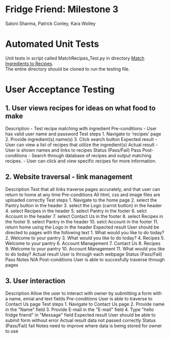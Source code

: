 # Fridge Friend: Milestone 3
Saloni Sharma, Patrick Conley, Kara Wolley

# Automated Unit Tests
Unit tests in script called MatchRecipes_Test.py in directory [Match Ingredients to Recipes](https://github.com/KWolley/Fridge-Friend/tree/master/Match%20Ingredients%20to%20Recipes).\
The entire directory should be cloned to run the testing file.

# User Acceptance Testing

## 1. User views recipes for ideas on what food to make 
    
Description
    - Test recipe matching with ingredient
Pre-conditions
    - User has valid user name and password
Test steps
      1. Navigate to ‘recipes’ page\
      2. Provide ingredient(s) name(s)
      3. Click search button
Expected result
    - User can view a list of recipes that utilize the ingredient(s)
Actual result
    - User is shown names and links to recipes
Status (Pass/Fail)
      Pass
Post-conditions
    - Search through database of recipes and output matching recipes.
    - User can click and view specific recipes for more information.
    
## 2. Website traversal - link management

Description
    Test that all links traverse pages accurately, and that user can return to home at any time
Pre-conditions
    All html, css and image files are uploaded correctly
Test steps
    1. Navigate to the home page
    2. select the Pantry button in the header
    3. select the Logo (carrot button) in the header
    4. select Recipes in the header
    5. select Pantry in the footer
    6. selct Account in the header
    7. select Contact Us in the footer
    8. select Recipes in the footer
    9. select Pantry in the header
    10. selct Account in the footer
    11. return home using the Logo  in the header
Expected result
    User should be directed to pages with the following text
    1. What would you like to do today?
    2. Welcome to your pantry
    3. What would you like to do today?
    4. Recipes
    5. Welcome to your pantry
    6. Account Management
    7. Contact Us
    8. Recipes
    9. Welcome to your pantry
    10. Account Management
    11. What would you like to do today?
Actual result
    User is through each webpage
Status (Pass/Fail)
    Pass
Notes
    N/A
Post-conditions
    User is able to succesfully traverse through pages 

## 3. User interaction

Description
    Allow the user to interact with owner by submitting a form with a name, emial and text fields
Pre-conditions
    User is able to traverse to Contact Us page
Test steps
    1. Navigate to Contact Us page
    2. Provide name in the "Name" field
    3. Provide E-mail in the "E-mail" field
    4. Type "hello fridge friend" in "Message" field
Expected result
    User should be able to submit form without error
Actual result
    data not passed correctly 
Status (Pass/Fail)
    fail
Notes
    need to improve where data is being stored for owner to use
